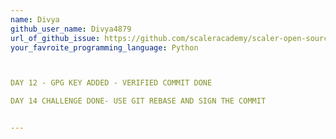 ```yaml
---
name: Divya
github_user_name: Divya4879
url_of_github_issue: https://github.com/scaleracademy/scaler-open-source-september-challenge/issues/116
your_favroite_programming_language: Python



DAY 12 - GPG KEY ADDED - VERIFIED COMMIT DONE

DAY 14 CHALLENGE DONE- USE GIT REBASE AND SIGN THE COMMIT


---
```

